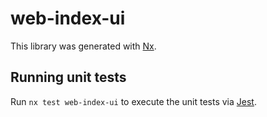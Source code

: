 # web-index-ui

This library was generated with [Nx](https://nx.dev).

## Running unit tests

Run `nx test web-index-ui` to execute the unit tests via [Jest](https://jestjs.io).
